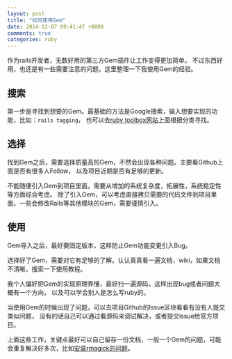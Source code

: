 ```yaml
---
layout: post
title: "如何使用Gem"
date: 2014-12-07 09:41:47 +0800
comments: true
categories: ruby
---
```


作为rails开发者，无数好用的第三方Gem插件让工作变得更加简单。
不过东西好用，也还是有一些需要注意的问题。这里整理一下我使用Gem的经验。

## 搜索

第一步是寻找到想要的Gem。最基础的方法是Google搜索，输入想要实现的功能，比如：`rails tagging`，
也可以去[ruby toolbox网站](https://www.ruby-toolbox.com/)上面根据分类寻找。

## 选择

找到Gem之后，需要选择质量高的Gem，不然会出现各种问题。主要看Github上面是否有很多人Follow，
以及项目近期是否有足够的更新。

不能随便引入Gem到项目里面，需要从增加的系统复杂度，拓展性，系统稳定性等方面综合考虑。
除了引入Gem，可以考虑直接拷贝需要的代码文件到项目里面。一些会修改Rails等其他模块的Gem，需要谨慎引入。

## 使用

Gem导入之后，最好要固定版本，这样防止Gem功能变更引入Bug。

选择好了Gem，需要对它有足够的了解。认认真真看一遍文档，wiki，如果文档不清晰，搜索一下使用教程。

我个人偏好把Gem的实现原理弄懂，最好扫一遍源码，这样出现bug或者问题大概有一个方向，
以及可以学会别人是怎么写ruby的。

当使用Gem的时候出现了问题，可以去项目Github的Issue区块看看有没有人提交类似问题，
没有的话自己可以通过看源码来调试解决，或者提交issue给官方项目。

上面这些工作，关键点最好可以自己留存一份文档，一般一个Gem的问题，可能会重复解决好多次，比如[安装rmagick的问题](http://stackoverflow.com/questions/9050419/cant-install-rmagick-2-13-1-cant-find-magickwand-h)。
